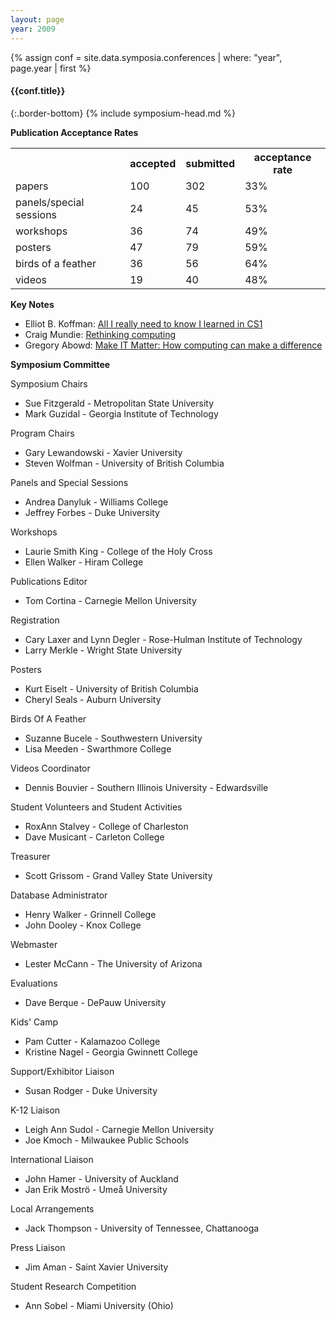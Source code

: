 ```yaml
---
layout: page
year: 2009
---
```

{% assign conf = site.data.symposia.conferences | where: "year", page.year | first %}
#### {{conf.title}}
{:.border-bottom}
{% include symposium-head.md %}


**Publication Acceptance Rates**
<table class="table table-hover table-sm"><tbody><tr><th> </th>
<th>accepted</th>
<th>submitted</th>
<th>acceptance rate</th>
</tr><tr><td>papers</td>
<td> 100</td>
<td> 302</td>
<td> 33%</td>
</tr><tr><td>panels/special sessions</td>
<td> 24</td>
<td> 45</td>
<td> 53%</td>
</tr><tr><td>workshops</td>
<td> 36</td>
<td> 74</td>
<td> 49%</td>
</tr><tr><td>posters</td>
<td> 47</td>
<td> 79</td>
<td> 59%</td>
</tr><tr><td>birds of a feather</td>
<td> 36</td>
<td> 56</td>
<td> 64%</td>
</tr><tr><td>videos</td>
<td> 19</td>
<td> 40</td>
<td> 48%</td>
</tr></tbody></table>


**Key Notes**

-   Elliot B. Koffman: [All I really need to know I learned in
    CS1](http://dl.acm.org/citation.cfm?id=1508867&CFID=442502926&CFTOKEN=81515461)
-   Craig Mundie: [Rethinking
    computing](http://dl.acm.org/citation.cfm?id=1508941&CFID=442502926&CFTOKEN=81515461)
-   Gregory Abowd: [Make IT Matter: How computing can make a
    difference](http://dl.acm.org/citation.cfm?id=1509057&CFID=442502926&CFTOKEN=81515461)

**Symposium Committee**

Symposium Chairs

-   Sue Fitzgerald - Metropolitan State University
-   Mark Guzidal - Georgia Institute of Technology

Program Chairs

-   Gary Lewandowski - Xavier University
-   Steven Wolfman - University of British Columbia

Panels and Special Sessions

-   Andrea Danyluk - Williams College
-   Jeffrey Forbes - Duke University

Workshops

-   Laurie Smith King - College of the Holy Cross
-   Ellen Walker - Hiram College

Publications Editor

-   Tom Cortina - Carnegie Mellon University

Registration

-   Cary Laxer and Lynn Degler - Rose-Hulman Institute of Technology
-   Larry Merkle - Wright State University

Posters

-   Kurt Eiselt - University of British Columbia
-   Cheryl Seals - Auburn University

Birds Of A Feather

-   Suzanne Bucele - Southwestern University
-   Lisa Meeden - Swarthmore College

Videos Coordinator

-   Dennis Bouvier - Southern Illinois University - Edwardsville

Student Volunteers and Student Activities

-   RoxAnn Stalvey - College of Charleston
-   Dave Musicant - Carleton College

Treasurer

-   Scott Grissom - Grand Valley State University

Database Administrator

-   Henry Walker - Grinnell College
-   John Dooley - Knox College

Webmaster

-   Lester McCann - The University of Arizona

Evaluations

-   Dave Berque - DePauw University

Kids\' Camp

-   Pam Cutter - Kalamazoo College
-   Kristine Nagel - Georgia Gwinnett College

Support/Exhibitor Liaison

-   Susan Rodger - Duke University

K-12 Liaison

-   Leigh Ann Sudol - Carnegie Mellon University
-   Joe Kmoch - Milwaukee Public Schools

International Liaison

-   John Hamer - University of Auckland
-   Jan Erik Moströ - Umeå University

Local Arrangements

-   Jack Thompson - University of Tennessee, Chattanooga

Press Liaison

-   Jim Aman - Saint Xavier University

Student Research Competition

-   Ann Sobel - Miami University (Ohio)
